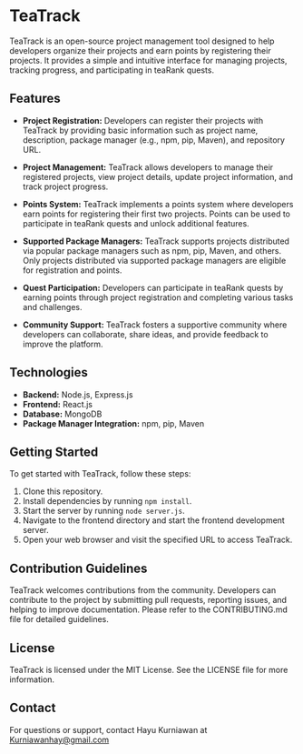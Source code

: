 # TeaTrack

TeaTrack is an open-source project management tool designed to help developers organize their projects and earn points by registering their projects. It provides a simple and intuitive interface for managing projects, tracking progress, and participating in teaRank quests.

## Features

- **Project Registration:** Developers can register their projects with TeaTrack by providing basic information such as project name, description, package manager (e.g., npm, pip, Maven), and repository URL.

- **Project Management:** TeaTrack allows developers to manage their registered projects, view project details, update project information, and track project progress.

- **Points System:** TeaTrack implements a points system where developers earn points for registering their first two projects. Points can be used to participate in teaRank quests and unlock additional features.

- **Supported Package Managers:** TeaTrack supports projects distributed via popular package managers such as npm, pip, Maven, and others. Only projects distributed via supported package managers are eligible for registration and points.

- **Quest Participation:** Developers can participate in teaRank quests by earning points through project registration and completing various tasks and challenges.

- **Community Support:** TeaTrack fosters a supportive community where developers can collaborate, share ideas, and provide feedback to improve the platform.

## Technologies

- **Backend:** Node.js, Express.js
- **Frontend:** React.js
- **Database:** MongoDB
- **Package Manager Integration:** npm, pip, Maven

## Getting Started

To get started with TeaTrack, follow these steps:

1. Clone this repository.
2. Install dependencies by running `npm install`.
3. Start the server by running `node server.js`.
4. Navigate to the frontend directory and start the frontend development server.
5. Open your web browser and visit the specified URL to access TeaTrack.

## Contribution Guidelines

TeaTrack welcomes contributions from the community. Developers can contribute to the project by submitting pull requests, reporting issues, and helping to improve documentation. Please refer to the CONTRIBUTING.md file for detailed guidelines.

## License

TeaTrack is licensed under the MIT License. See the LICENSE file for more information.

## Contact

For questions or support, contact Hayu Kurniawan at Kurniawanhay@gmail.com

